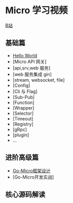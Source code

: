 # Micro 学习视频

[B站](https://space.bilibili.com/478093818)

## 基础篇

- [Hello World](https://www.bilibili.com/video/av75269275)
- [Micro API 网关]
- [api,srv,web 服务]
- [web 服务集成 gin]
- [stream, websocket, file]
- [Config]
- [Cli 与 Flag]
- [Sub-Pub]
- [Function]
- [Wrapper]
- [Selector]
- [Timeout]
- [Registry]
- [gRpc]
- [plugin]
- ...

## 进阶高级篇

- [Go-Micro框架设计](https://www.bilibili.com/video/av73488208)
- [Go-Micro开发实战]

## 核心源码解读
